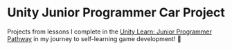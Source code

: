 # Unity Junior Programmer Car Project
Projects from lessons I complete in the [Unity Learn: Junior Programmer Pathway](https://learn.unity.com/pathway/junior-programmer) in my journey to self-learning game development! 👾
 

